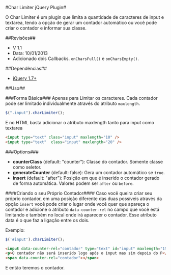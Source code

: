 #Char Limiter jQuery Plugin#

O Char Limiter é um plugin que limita a quantidade de caracteres de input e textarea, tendo a opção de gerar um contador automático ou você pode criar o contador e informar sua classe.

##Revisões##

* V 1.1
* Data: 10/01/2013
* Adicionado dois Callbacks. `onCharsFull()` e `onCharsEmpty()`.

##Dependências##

* [jQuery 1.7+](http://jquery.com/download/)

##Uso##

###Forma Básica###
Apenas para Limitar os caracteres. Cada contador pode ser limitado individualmente através do atributo `maxlength`.
```javascript
$(".input").charLimiter();
```
E no HTML basta adicionar o atributo maxlength tanto para input como textarea
```html
<input type="text" class="input" maxlength="10" />
<input type="text"  class="input" maxlength="20" />
```
###Options###
* **counterClass** (default: "counter"): Classe do contador. Somente classe como seletor.
* **generateCounter** (default: false): Gera um contador automático se `true`.
* **insert** (default: "after"): Posição em que é inserido o contador gerado de forma automática. Valores podem ser `after` ou `before`. 

####Criando o seu Próprio Contador####
Caso você queira criar seu próprio contador, em uma posição diferente das duas possíveis através da opção `insert` você pode criar o lugar onde você quer que apareça o contador e adicione o atributo `data-counter-rel` no campo que você está limitando e também no local onde irá aparecer o contador. Esse atributo data é o que faz a ligação entre os dois.

Exemplo:
```javascript
$('#input').charLimiter();
```

```html
<input data-counter-rel="contador" type="text" id="input" maxlength="15" />
<p>O contador não será inserido logo após o input mas sim depois do P</p>
<span data-counter-rel="contador"></span>
```
E então teremos o contador.